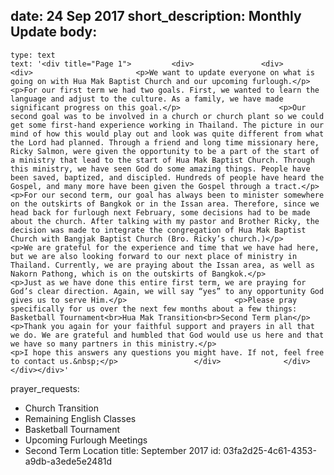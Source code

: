 date: 24 Sep 2017
short_description: Monthly Update
body:
  - 
    type: text
    text: '<div title="Page 1">			<div>				<div>					<div>						<p>We want to update everyone on what is going on with Hua Mak Baptist Church and our upcoming furlough.</p>						<p>For our first term we had two goals. First, we wanted to learn the language and adjust to the culture. As a family, we have made significant progress on this goal.</p>						<p>Our second goal was to be involved in a church or church plant so we could get some first-hand experience working in Thailand. The picture in our mind of how this would play out and look was quite different from what the Lord had planned. Through a friend and long time missionary here, Ricky Salmon, were given the opportunity to be a part of the start of a ministry that lead to the start of Hua Mak Baptist Church. Through this ministry, we have seen God do some amazing things. People have been saved, baptized, and discipled. Hundreds of people have heard the Gospel, and many more have been given the Gospel through a tract.</p>						<p>For our second term, our goal has always been to minister somewhere on the outskirts of Bangkok or in the Issan area. Therefore, since we head back for furlough next February, some decisions had to be made about the church. After talking with my pastor and Brother Ricky, the decision was made to integrate the congregation of Hua Mak Baptist Church with Bangjak Baptist Church (Bro. Ricky’s church.)</p>						<p>We are grateful for the experience and time that we have had here, but we are also looking forward to our next place of ministry in Thailand. Currently, we are praying about the Issan area, as well as Nakorn Pathong, which is on the outskirts of Bangkok.</p>						<p>Just as we have done this entire first term, we are praying for God’s clear direction. Again, we will say “yes” to any opportunity God gives us to serve Him.</p>						<p>Please pray specifically for us over the next few months about a few things: Basketball Tournament<br>Hua Mak Transition<br>Second Term plan</p>						<p>Thank you again for your faithful support and prayers in all that we do. We are grateful and humbled that God would use us here and that we have so many partners in this ministry.</p>						<p>I hope this answers any questions you might have. If not, feel free to contact us.&nbsp;</p>					</div>				</div>			</div></div>'
prayer_requests:
  - Church Transition
  - Remaining English Classes
  - Basketball Tournament
  - Upcoming Furlough Meetings
  - Second Term Location
title: September 2017
id: 03fa2d25-4c61-4353-a9db-a3ede5e2481d
